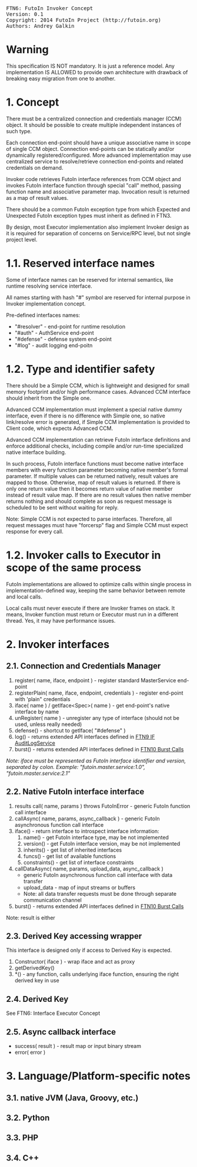 <pre>
FTN6: FutoIn Invoker Concept
Version: 0.1
Copyright: 2014 FutoIn Project (http://futoin.org)
Authors: Andrey Galkin
</pre>

# Warning

This specification IS NOT mandatory. It is just a reference model.
Any implementation IS ALLOWED to provide own architecture with
drawback of breaking easy migration from one to another.


# 1. Concept

There must be a centralized connection and credentials manager (CCM) object.
It should be possible to create multiple independent instances of such type.

Each connection end-point should have a unique associative name in scope of
single CCM object. Connection end-points can be statically and/or dynamically
registered/configured. More advanced implementation may use centralized service to
resolve/retrieve connection end-points and related credentials on demand.

Invoker code retrieves FutoIn interface references from CCM object and invokes
FutoIn interface function through special "call" method, passing function name
and associative parameter map. Invocation result is returned as a map of result
values.

There should be a common FutoIn exception type from which Expected and Unexpected
FutoIn exception types must inherit as defined in FTN3.

By design, most Executor implementation also implement Invoker design as it is required
for separation of concerns on Service/RPC level, but not single project level.

# 1.1. Reserved interface names

Some of interface names can be reserved for internal semantics, like runtime
resolving service interface.

All names starting with hash "#" symbol are reserved for internal purpose in
Invoker implementation concept.

Pre-defined interfaces names:

* "#resolver" - end-point for runtime resolution
* "#auth" - AuthService end-point
* "#defense" - defense system end-point
* "#log" - audit logging end-poitn

# 1.2. Type and identifier safety

There should be a Simple CCM, which is lightweight and designed for small memory
footprint and/or high performance cases. Advanced CCM interface should inherit
from the Simple one.

Advanced CCM implementation must implement a special native dummy interface,
even if there is no difference with Simple one, so native link/resolve error is generated,
if Simple CCM implementation is provided to Client code, which expects Advanced CCM.

Advanced CCM implementation can retrieve FutoIn interface definitions and enforce
additional checks, including compile and/or run-time specialized native interface
building.

In such process, FutoIn interface functions must become native interface members with
every function parameter becoming native member's formal parameter. If multiple
values can be returned natively, result values are mapped to those. Otherwise,
map of result values is returned. If there is only one return value then it
becomes return value of native member instead of result value map. If there are no
result values then native member returns nothing and should complete as soon
as request message is scheduled to be sent without waiting for reply.

Note: Simple CCM is not expected to parse interfaces. Therefore, all request
messages must have "forcersp" flag and Simple CCM must expect response for every call.

# 1.2. Invoker calls to Executor in scope of the same process

FutoIn implementations are allowed to optimize calls within single process in
implementation-defined way, keeping the same behavior between remote and local calls.

Local calls must never execute if there are Invoker frames on stack. It means, Invoker
function must return or Executor must run in a different thread. Yes, it may have performance
issues.


# 2. Invoker interfaces

## 2.1. Connection and Credentials Manager

1. register( name, iface, endpoint ) - register standard MasterService end-point
2. registerPlain( name, iface, endpoint, credentials ) - register end-point with 'plain" credentials
3. iface( name ) / getIface<Spec\>( name ) - get end-point's native interface by name
4. unRegister( name ) - unregister any type of interface (should not be used, unless really needed)
5. defense() - shortcut to getIface( "#defense" )
6. log() - returns extended API interfaces defined in [FTN9 IF AuditLogService][]
7. burst() - returns extended API interfaces defined in [FTN10 Burst Calls][]

*Note: iface must be represented as FutoIn interface identifier and version, separated by colon.
Example: "futoin.master.service:1.0", "futoin.master.service:2.1"*

## 2.2. Native FutoIn interface interface

1. results call( name, params ) throws FutoInError - generic FutoIn function call interface
2. callAsync( name, params, async_callback ) - generic FutoIn asynchronous function call interface
3. iface() - return interface to introspect interface information:
    1. name() - get FutoIn interface type, may be not implemented
    2. version() - get FutoIn interface version, may be not implemented
    3. inherits() - get list of inherited interfaces
    4. funcs() - get list of available functions
    5. constraints() - get list of interface constraints
4. callDataAsync( name, params, upload_data, async_callback )
    * generic FutoIn asynchronous function call interface with data transfer
    * upload_data - map of input streams or buffers
    * Note: all data transfer requests must be done through separate communication channel
5. burst() - returns extended API interfaces defined in [FTN10 Burst Calls][]


Note: result is either 

## 2.3. Derived Key accessing wrapper

This interface is designed only if access to Derived Key is expected.

1. Constructor( iface ) - wrap iface and act as proxy
2. getDerivedKey()
3. *() - any function, calls underlying iface function, ensuring the right derived key in use

## 2.4. Derived Key

See FTN6: Interface Executor Concept

## 2.5. Async callback interface

* success( result ) - result map or input binary stream
* error( error )

# 3. Language/Platform-specific notes

## 3.1. native JVM (Java, Groovy, etc.)

## 3.2. Python

## 3.3. PHP

## 3.4. C++


[FTN9 IF AuditLogService]: ./ftn9\_if\_auditlog.md "FTN9 Interface - AuditLog"
[FTN10 Burst Calls]: ./ftn10\_burst\_calls.md "FTN10 Burst Calls"

